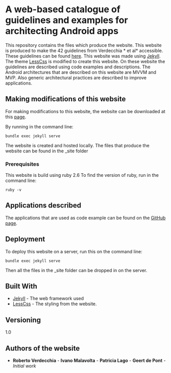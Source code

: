 # A web-based catalogue of guidelines and examples for architecting Android apps 

This repository contains the files which produce the website. 
This website is produced to make the 42 guidelines from Verdecchia * et al* accessible.
These guidelines can be found [here](https://robertoverdecchia.github.io/papers/ICSA_2019.pdf).
This website was made using [Jekyll](https://jekyllrb.com/).
The theme [LessCss](http://lesscss.cn/) is modified to create this website.
On these website the guidelines are described using code examples and descriptions.
The Android architectures that are described on this website are MVVM and MVP. 
Also generic architectural practices are described to improve applications. 

## Making modifications of this website

For making modifications to this website, the website can be downloaded at this [page](https://github.com/Geertdepont/bachelor_thesis/tree/master/bachelor-thesis-site).

By running in the command line:
```
bundle exec jekyll serve
```

The website is created and hosted locally.
The files that produce the website can be found in the _site folder  


### Prerequisites

This website is build using ruby 2.6
To find the version of ruby, run in the command line:

```
ruby -v
```

## Applications described

The applications that are used as code example can be found on the [GitHub page](https://github.com/Geertdepont/bachelor_thesis/tree/master/bachelor-thesis-site).


## Deployment

To deploy this website on a server, run this on the command line:

```
bundle exec jekyll serve
```

Then all the files in the _site folder can be dropped in on the server. 

## Built With

* [Jekyll](https://jekyllrb.com/) - The web framework used
*  [LessCss](http://lesscss.cn/) - The styling from the website.

## Versioning

1.0

## Authors of the website

* **Roberto Verdecchia** - **Ivano Malavolta** - **Patricia Lago** - **Geert de Pont** - *Initial work* 

